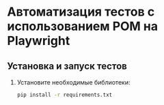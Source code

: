 # Автоматизация тестов с использованием POM на Playwright

## Установка и запуск тестов

1. Установите необходимые библиотеки:
   ```bash
   pip install -r requirements.txt
